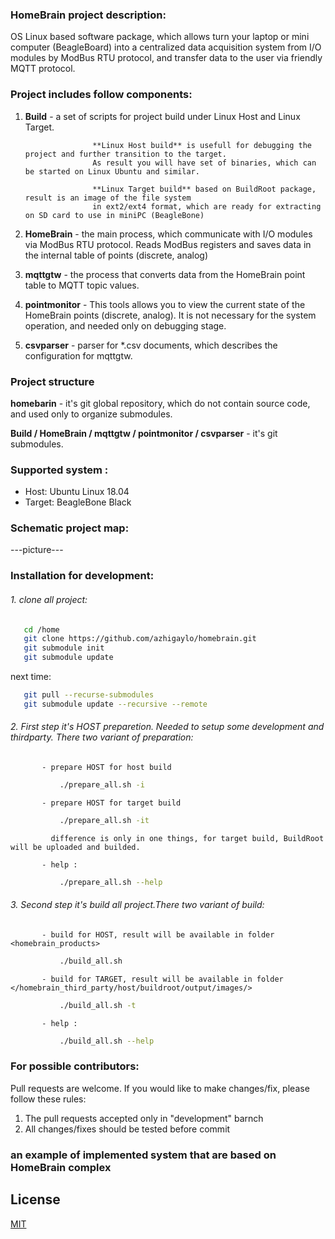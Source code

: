 
### HomeBrain project description:

OS Linux based software package, which allows turn your laptop or mini computer (BeagleBoard) into a centralized 
data acquisition system from I/O modules by ModBus RTU protocol, and transfer data to the user via friendly MQTT protocol.

### Project includes follow components:

1. **Build**        - a set of scripts for project build under Linux Host and Linux Target.

                      **Linux Host build** is usefull for debugging the project and further transition to the target.
                      As result you will have set of binaries, which can be started on Linux Ubuntu and similar.

                      **Linux Target build** based on BuildRoot package, result is an image of the file system
                      in ext2/ext4 format, which are ready for extracting on SD card to use in miniPC (BeagleBone)

2. **HomeBrain**    - the main process, which communicate with I/O modules via ModBus RTU protocol.
                      Reads ModBus registers and saves data in the internal table of points (discrete, analog)
3. **mqttgtw**      - the process that converts data from the HomeBrain point table to MQTT topic values.
4. **pointmonitor** - This tools allows you to view the current state of the HomeBrain points (discrete, analog). 
                      It is not necessary for the system operation, and needed only on debugging stage.
5. **csvparser**    - parser for *.csv documents, which describes the configuration for mqttgtw.

### Project structure

**homebarin** - it's git global repository, which do not contain source code, and used only to organize submodules.

**Build / HomeBrain / mqttgtw / pointmonitor / csvparser** - it's git submodules.

### Supported system :

*   Host: Ubuntu Linux 18.04 
*   Target: BeagleBone Black 

### Schematic project map:

---picture---


### Installation for development:

######  1. clone all project:

```bash
   cd /home
   git clone https://github.com/azhigaylo/homebrain.git
   git submodule init
   git submodule update
```

next time:
```bash
   git pull --recurse-submodules
   git submodule update --recursive --remote
```

######  2. First step it's HOST preparetion. Needed to setup some development and thirdparty. There two variant of preparation:
           - prepare HOST for host build     

```bash
           ./prepare_all.sh -i
```

           - prepare HOST for target build
```bash
           ./prepare_all.sh -it
```
             difference is only in one things, for target build, BuildRoot will be uploaded and builded.

           - help :
```bash
           ./prepare_all.sh --help
```

######  3. Second step it's build all project.There two variant of build:

           - build for HOST, result will be available in folder <homebrain_products>
```bash
           ./build_all.sh
```

           - build for TARGET, result will be available in folder </homebrain_third_party/host/buildroot/output/images/>
```bash
           ./build_all.sh -t
```

           - help :
```bash
           ./build_all.sh --help
```

### For possible contributors:

Pull requests are welcome.
If you would like to make changes/fix, please follow these rules:

1. The pull requests accepted only in "development" barnch
2. All changes/fixes should be tested before commit


### an example of implemented system that are based on HomeBrain complex

## License
[MIT](https://choosealicense.com/licenses/mit/)
